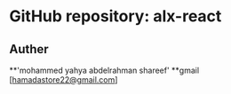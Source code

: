 # GitHub repository: alx-react

## Auther 
**'mohammed yahya abdelrahman shareef' **gmail [hamadastore22@gmail.com]
